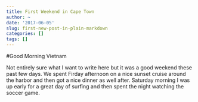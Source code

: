 ```yaml
---
title: First Weekend in Cape Town
author: ~
date: '2017-06-05'
slug: first-new-post-in-plain-markdown
categories: []
tags: []
---
```


#Good Morning Vietnam 

Not entirely sure what I want to write here but it was a good weekend these past few days. We spent Firday afternoon on a nice sunset cruise around the harbor and then got a nice dinner as well after. Saturday morning I was up early for a great day of surfing and then spent the night watching the soccer game.